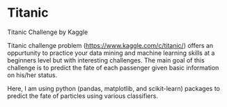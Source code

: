 # Titanic
Titanic Challenge by Kaggle

Titanic challenge problem (https://www.kaggle.com/c/titanic/) offers an oppurtunity to practice your data mining and machine learning skills at a beginners level but with interesting challenges. The main goal of this challenge is to predict the fate of each passenger given basic information on his/her status.

Here, I am using python (pandas, matplotlib, and scikit-learn) packages to predict the fate of particles using various classifiers. 
